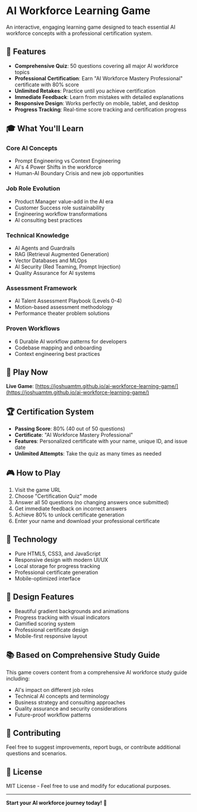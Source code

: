 # AI Workforce Learning Game

An interactive, engaging learning game designed to teach essential AI workforce concepts with a professional certification system.

## 🎯 Features

- **Comprehensive Quiz**: 50 questions covering all major AI workforce topics
- **Professional Certification**: Earn "AI Workforce Mastery Professional" certificate with 80% score
- **Unlimited Retakes**: Practice until you achieve certification
- **Immediate Feedback**: Learn from mistakes with detailed explanations
- **Responsive Design**: Works perfectly on mobile, tablet, and desktop
- **Progress Tracking**: Real-time score tracking and certification progress

## 🎓 What You'll Learn

### Core AI Concepts
- Prompt Engineering vs Context Engineering
- AI's 4 Power Shifts in the workforce
- Human-AI Boundary Crisis and new job opportunities

### Job Role Evolution
- Product Manager value-add in the AI era
- Customer Success role sustainability
- Engineering workflow transformations
- AI consulting best practices

### Technical Knowledge
- AI Agents and Guardrails
- RAG (Retrieval Augmented Generation)
- Vector Databases and MLOps
- AI Security (Red Teaming, Prompt Injection)
- Quality Assurance for AI systems

### Assessment Framework
- AI Talent Assessment Playbook (Levels 0-4)
- Motion-based assessment methodology
- Performance theater problem solutions

### Proven Workflows
- 6 Durable AI workflow patterns for developers
- Codebase mapping and onboarding
- Context engineering best practices

## 🚀 Play Now

**Live Game**: [https://joshuamtm.github.io/ai-workforce-learning-game/](https://joshuamtm.github.io/ai-workforce-learning-game/)

## 🏆 Certification System

- **Passing Score**: 80% (40 out of 50 questions)
- **Certificate**: "AI Workforce Mastery Professional"
- **Features**: Personalized certificate with your name, unique ID, and issue date
- **Unlimited Attempts**: Take the quiz as many times as needed

## 🎮 How to Play

1. Visit the game URL
2. Choose "Certification Quiz" mode
3. Answer all 50 questions (no changing answers once submitted)
4. Get immediate feedback on incorrect answers
5. Achieve 80% to unlock certificate generation
6. Enter your name and download your professional certificate

## 📱 Technology

- Pure HTML5, CSS3, and JavaScript
- Responsive design with modern UI/UX
- Local storage for progress tracking
- Professional certificate generation
- Mobile-optimized interface

## 🎨 Design Features

- Beautiful gradient backgrounds and animations
- Progress tracking with visual indicators
- Gamified scoring system
- Professional certificate design
- Mobile-first responsive layout

## 📚 Based on Comprehensive Study Guide

This game covers content from a comprehensive AI workforce study guide including:
- AI's impact on different job roles
- Technical AI concepts and terminology
- Business strategy and consulting approaches
- Quality assurance and security considerations
- Future-proof workflow patterns

## 🤝 Contributing

Feel free to suggest improvements, report bugs, or contribute additional questions and scenarios.

## 📄 License

MIT License - Feel free to use and modify for educational purposes.

---

**Start your AI workforce journey today!** 🚀